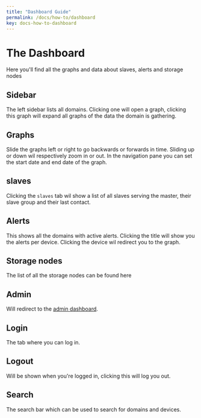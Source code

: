 ```yaml
---
title: "Dashboard Guide"
permalink: /docs/how-to/dashboard
key: docs-how-to-dashboard
---
```


# The Dashboard
Here you'll find all the graphs and data about slaves, alerts and storage nodes

## Sidebar
The left sidebar lists all domains. Clicking one will open a graph, clicking this graph will expand all graphs of the data the domain is gathering.

## Graphs
Slide the graphs left or right to go backwards or forwards in time.
Sliding up or down wil respectively zoom in or out.
In the navigation pane you can set the start date and end date of the graph.

## slaves
Clicking the `slaves` tab wil show a list of all slaves serving the master, their slave group and their last contact.

## Alerts
This shows all the domains with active alerts. Clicking the title will show you the alerts per device. Clicking the device wil redirect you to the graph.

## Storage nodes
The list of all the storage nodes can be found here

## Admin
Will redirect to the [admin dashboard](/fireping/docs/how-to/admin).

## Login
The tab where you can log in.

## Logout
Will be shown when you're logged in, clicking this will log you out.

## Search
The search bar which can be used to search for domains and devices.